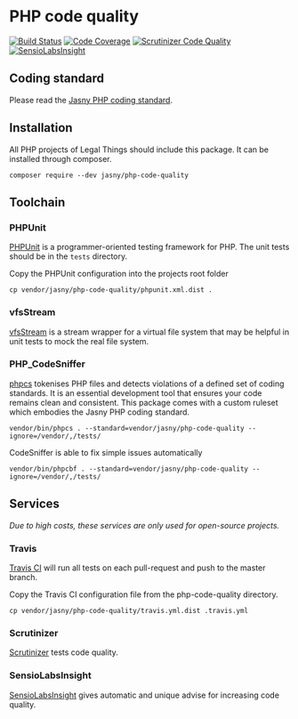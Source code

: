 # PHP code quality

[![Build Status](https://travis-ci.org/jasny/php-code-quality.svg?branch=master)](https://travis-ci.org/jasny/php-code-quality)
[![Code Coverage](https://scrutinizer-ci.com/g/jasny/php-code-quality/badges/coverage.png?b=master)](https://scrutinizer-ci.com/g/jasny/php-code-quality/?branch=master)
[![Scrutinizer Code Quality](https://scrutinizer-ci.com/g/jasny/php-code-quality/badges/quality-score.png?b=master)](https://scrutinizer-ci.com/g/jasny/php-code-quality/?branch=master)
[![SensioLabsInsight](https://insight.sensiolabs.com/projects/72d0ff50-daa3-4f2c-91ab-bf5c2397e899/mini.png)](https://insight.sensiolabs.com/projects/72d0ff50-daa3-4f2c-91ab-bf5c2397e899)

## Coding standard

Please read the [Jasny PHP coding standard](https://github.com/jasny/php-code-quality/blob/master/STANDARD.md#readme).


## Installation

All PHP projects of Legal Things should include this package. It can be installed through composer.

    composer require --dev jasny/php-code-quality

## Toolchain

### PHPUnit
[PHPUnit](https://phpunit.de/) is a programmer-oriented testing framework for PHP. The unit tests should be in the `tests` directory.

Copy the PHPUnit configuration into the projects root folder

    cp vendor/jasny/php-code-quality/phpunit.xml.dist .

### vfsStream
[vfsStream](https://github.com/mikey179/vfsStream) is a stream wrapper for a virtual file system that may be helpful in unit tests to mock the real file system.

### PHP_CodeSniffer
[phpcs](https://github.com/squizlabs/PHP_CodeSniffer) tokenises PHP files and detects violations of a defined set of coding standards. It is an essential development tool that ensures your code remains clean and consistent.
This package comes with a custom ruleset which embodies the Jasny PHP coding standard.

    vendor/bin/phpcs . --standard=vendor/jasny/php-code-quality --ignore=/vendor/,/tests/

CodeSniffer is able to fix simple issues automatically

    vendor/bin/phpcbf . --standard=vendor/jasny/php-code-quality --ignore=/vendor/,/tests/


## Services

_Due to high costs, these services are only used for open-source projects._

### Travis
[Travis CI](https://travis-ci.org) will run all tests on each pull-request and push to the master branch.

Copy the Travis CI configuration file from the php-code-quality directory.

    cp vendor/jasny/php-code-quality/travis.yml.dist .travis.yml

### Scrutinizer
[Scrutinizer](https://scrutinizer-ci.com/) tests code quality.

### SensioLabsInsight
[SensioLabsInsight](https://insight.sensiolabs.com) gives automatic and unique advise for increasing code quality.

